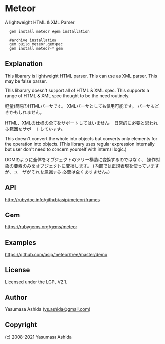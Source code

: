 
Meteor
==================
 A lightweight HTML & XML Parser

```shell
  gem install meteor #gem installation
```
```shell
  #archive installation
  gem build meteor.gemspec
  gem install meteor-*.gem
```

## Explanation
This libarary is lightweight HTML parser.
This can use as XML parser.
This may be false parser.

This libarary doesn't support all of HTML & XML spec.
This supports a range of HTML & XML spec
thought to be the need routinely.

軽量(簡易?)HTMLパーサです。
XMLパーサとしても使用可能です。
パーサもどきかもしれません。

HTML、XMLの仕様の全てをサポートしてはいません、
日常的に必要と思われる範囲をサポートしています。

This doesn't convert the whole into objects but
converts only elements for the operation into objects.
(This library uses regular expression internally but user
don't need to concern yourself with internal logic.)

DOMのように全体をオブジェクトのツリー構造に変換するのではなく、
操作対象の要素のみをオブジェクトに変換します。
(内部では正規表現を使っていますが、ユーザがそれを意識する
必要は全くありません。)

## API
http://rubydoc.info/github/asip/meteor/frames

## Gem
https://rubygems.org/gems/meteor

## Examples
https://github.com/asip/meteor/tree/master/demo

## License
Licensed under the LGPL V2.1.

## Author
 Yasumasa Ashida (ys.ashida@gmail.com)

## Copyright
(c) 2008-2021 Yasumasa Ashida
